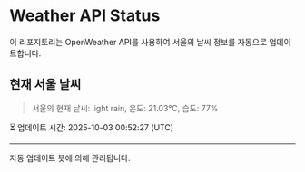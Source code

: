 
# Weather API Status

이 리포지토리는 OpenWeather API를 사용하여 서울의 날씨 정보를 자동으로 업데이트합니다.

## 현재 서울 날씨
> 서울의 현재 날씨: light rain, 온도: 21.03°C, 습도: 77%

⏳ 업데이트 시간: 2025-10-03 00:52:27 (UTC)

---
자동 업데이트 봇에 의해 관리됩니다.
